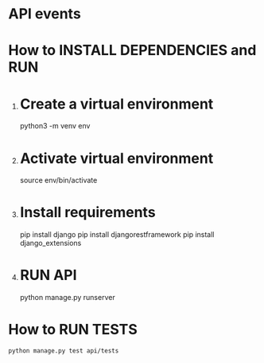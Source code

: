 # API events

# How to INSTALL DEPENDENCIES and RUN

1. # Create a virtual environment 
    python3 -m venv env
2. # Activate virtual environment
    source env/bin/activate  
3. # Install requirements
    pip install django
    pip install djangorestframework
    pip install django_extensions

4. # RUN API
    python manage.py runserver

# How to RUN TESTS
    python manage.py test api/tests

